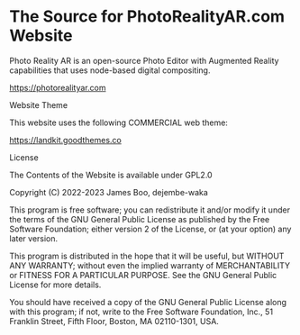 # The Source for PhotoRealityAR.com Website

Photo Reality AR is an open-source Photo Editor with Augmented Reality capabilities that uses node-based digital compositing.

https://photorealityar.com

Website Theme

This website uses the following COMMERCIAL web theme:

https://landkit.goodthemes.co

License

The Contents of the Website is available under GPL2.0

Copyright (C) 2022-2023 James Boo, dejembe-waka

This program is free software; you can redistribute it and/or
modify it under the terms of the GNU General Public License
as published by the Free Software Foundation; either version 2
of the License, or (at your option) any later version.

This program is distributed in the hope that it will be useful,
but WITHOUT ANY WARRANTY; without even the implied warranty of
MERCHANTABILITY or FITNESS FOR A PARTICULAR PURPOSE.  See the
GNU General Public License for more details.

You should have received a copy of the GNU General Public License
along with this program; if not, write to the Free Software
Foundation, Inc., 51 Franklin Street, Fifth Floor, Boston, MA  02110-1301, USA.

